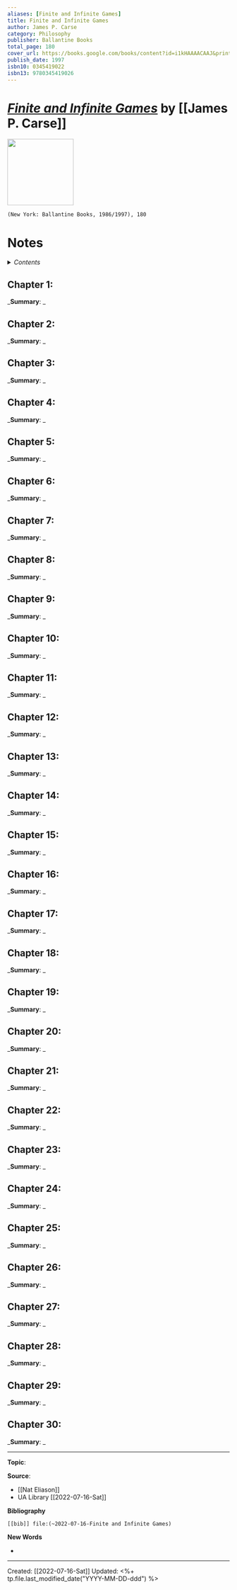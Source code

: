 ```yaml
---
aliases: [Finite and Infinite Games]
title: Finite and Infinite Games
author: James P. Carse
category: Philosophy
publisher: Ballantine Books
total_page: 180
cover_url: https://books.google.com/books/content?id=i1kHAAAACAAJ&printsec=frontcover&img=1&zoom=1&source=gbs_api
publish_date: 1997
isbn10: 0345419022
isbn13: 9780345419026
---
```

# *[Finite and Infinite Games]()* by [[James P. Carse]]

<img src="https://external-content.duckduckgo.com/iu/?u=https%3A%2F%2Fi.pinimg.com%2Foriginals%2F01%2F99%2Fe3%2F0199e3f423d9b2e6c468b47a4650c3f5.gif&f=1&nofb=1" width=150>

`(New York: Ballantine Books, 1986/1997), 180`


# Notes

<details>
 <summary><i>Contents</i></summary>
<!-- MarkdownTOC autolink="true" -->

<!-- /MarkdownTOC -->
</details>


## Chapter 1:
_**Summary**: _



## Chapter 2:
_**Summary**: _



## Chapter 3:
_**Summary**: _



## Chapter 4:
_**Summary**: _



## Chapter 5:
_**Summary**: _



## Chapter 6:
_**Summary**: _



## Chapter 7:
_**Summary**: _



## Chapter 8:
_**Summary**: _



## Chapter 9:
_**Summary**: _



## Chapter 10:
_**Summary**: _



## Chapter 11:
_**Summary**: _



## Chapter 12:
_**Summary**: _



## Chapter 13:
_**Summary**: _



## Chapter 14:
_**Summary**: _



## Chapter 15:
_**Summary**: _



## Chapter 16:
_**Summary**: _



## Chapter 17:
_**Summary**: _



## Chapter 18:
_**Summary**: _



## Chapter 19:
_**Summary**: _



## Chapter 20:
_**Summary**: _



## Chapter 21:
_**Summary**: _



## Chapter 22:
_**Summary**: _



## Chapter 23:
_**Summary**: _



## Chapter 24:
_**Summary**: _



## Chapter 25:
_**Summary**: _



## Chapter 26:
_**Summary**: _



## Chapter 27:
_**Summary**: _



## Chapter 28:
_**Summary**: _



## Chapter 29:
_**Summary**: _



## Chapter 30:
_**Summary**: _

--- 
**Topic**: 

**Source**: 
- [[Nat Eliason]]
- UA Library [[2022-07-16-Sat]]

**Bibliography**

```query
[[bib]] file:(~2022-07-16-Finite and Infinite Games)
```
 

**New Words**

- 

---
Created: [[2022-07-16-Sat]]
Updated: <%+ tp.file.last_modified_date("YYYY-MM-DD-ddd") %>
